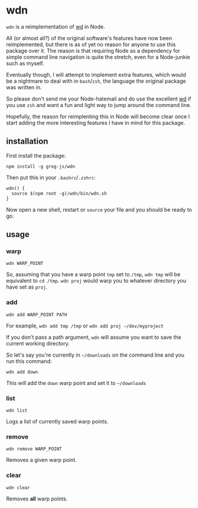 # wdn

`wdn` is a reimplementation of [wd](https://github.com/mfaerevaag/wd) in Node.

All (or almost all?) of the original software's features have now been reimplemented, but there is as of yet no reason for anyone to use this package over it. The reason is that requiring Node as a dependency for simple command line navigation is quite the stretch, even for a Node-junkie such as myself.

Eventually though, I will attempt to implement extra features, which would be a nightmare to deal with in `bash`/`zsh`, the language the original package was written in.

So please don't send me your Node-hatemail and do use the excellent [wd](https://github.com/mfaerevaag/wd) if you use `zsh` and want a fun and light way to jump around the command line.

Hopefully, the reason for reimplenting this in Node will become clear once I start adding the more interesting features I have in mind for this package.


## installation

First install the package:

```
npm install -g greg-js/wdn
```

Then put this in your `.bashrc`/`.zshrc`:

```
wdn() {
  source $(npm root -g)/wdn/bin/wdn.sh
}
```

Now open a new shell, restart or `source` your file and you should be ready to go.

## usage

### warp

```
wdn WARP_POINT
```

So, assuming that you have a warp point `tmp` set to `/tmp`, `wdn tmp` will be equivalent to `cd /tmp`. `wdn proj` would warp you to whatever directory you have set as `proj`.

### add

```
wdn add WARP_POINT PATH
```

For example, `wdn add tmp /tmp` or `wdn add proj ~/dev/myproject`

If you don't pass a path argument, `wdn` will assume you want to save the current working directory.

So let's say you're currently in `~/downloads` on the command line and you run this command:

```
wdn add down
```

This will add the `down` warp point and set it to `~/downloads`

### list

```
wdn list
```

Logs a list of currently saved warp points.

### remove

```
wdn remove WARP_POINT
```

Removes a given warp point.

### clear

```
wdn clear
```

Removes **all** warp points.
